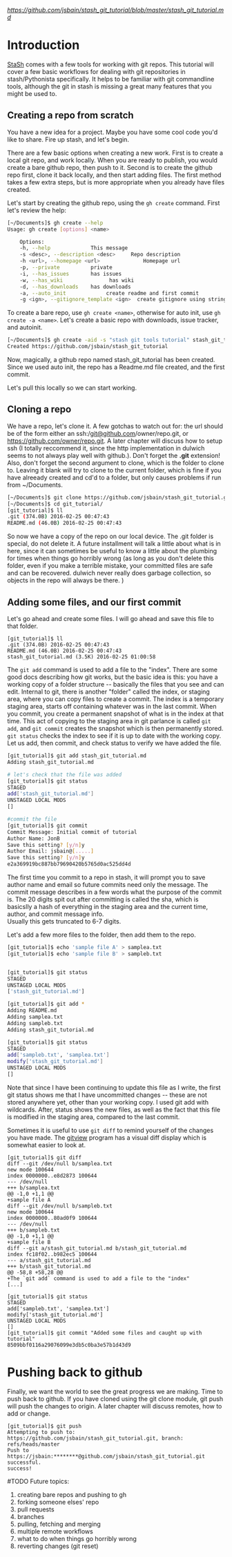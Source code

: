 _https://github.com/jsbain/stash_git_tutorial/blob/master/stash_git_tutorial.md_

# Introduction
[StaSh](https://github.com/ywangd/stash) comes with a few tools for working with git repos. This tutorial will cover a few basic workflows for dealing with git repositories in stash/Pythonista specifically. It helps to be familiar with git commandline tools, although the git in stash is missing a great many features that you might be used to.

## Creating a repo from scratch
You have a new idea for a project.  Maybe you have some cool code you'd like to share.  Fire up stash, and let's begin.

There are a few basic options when creating a new work.  First is to create a local git repo, and work locally.  When you are ready to publish, you would create a bare github repo, then push to it.  Second is to create the github repo first, clone it back locally, and then start adding files.  The first method takes a few extra steps, but is more appropriate when you already have files created.

Let's start by creating the github repo, using the `gh create` command.  First let's review the help:

```bash
[~/Documents]$ gh create --help
Usage: gh create [options] <name> 

	Options:
	-h, --help             This message
	-s <desc>, --description <desc>		Repo description
	-h <url>, --homepage <url>				Homepage url
	-p, --private          private
	-i, --has_issues       has issues
	-w, --has_wiki  			 has wiki
	-d, --has_downloads    has downloads
	-a, --auto_init     		create readme and first commit
	-g <ign>, --gitignore_template <ign>  create gitignore using string
``` 

To create a bare repo, use `gh create <name>`, otherwise for auto init, use `gh create -a <name>`.  Let's create a basic repo with downloads, issue tracker, and autoinit.

```bash
[~/Documents]$ gh create -aid -s "stash git tools tutorial" stash_git_tutorial
Created https://github.com/jsbain/stash_git_tutorial
``` 

Now, magically, a github repo named stash_git_tutorial has been created.  Since we used auto init, the repo has a Readme.md file created, and the first commit.

Let's pull this locally so we can start working.

## Cloning a repo
We have a repo, let's clone it.  A few gotchas to watch out for: the url should be of the form either an ssh:/git@github.com/owner/repo.git, or https://github.com/owner/repo.git.  A later chapter will discuss how to setup ssh (I totally reccommend it, since the http implementation in dulwich seems to not always play well with github.). Don't forget the **.git** extension!
Also, don't forget the second argument to clone, which is the folder to clone to.  Leaving it blank will try to clone to the current folder, which is fine if you have alreeady created and cd'd to a folder, but only causes problems if run from ~/Documents.

```bash 
[~/Documents]$ git clone https://github.com/jsbain/stash_git_tutorial.git git_tutorial
[~/Documents]$ cd git_tutorial/
[git_tutorial]$ ll
.git (374.0B) 2016-02-25 00:47:43
README.md (46.0B) 2016-02-25 00:47:43
``` 

So now we have a copy of the repo on our local device.  The .git folder is special, do not delete it.  A future installment will talk a little about what is in here, since it can sometimes be useful to know a little about the plumbing for times when things go horribly wrong (as long as you don't delete this folder, even if you make a terrible mistake, your committed files are safe and can be recovered.  dulwich never really does garbage collection, so objects in the repo will always be there. )

## Adding some files, and our first commit
Let's go ahead and create some files.  I will go ahead and save this file to that folder.

``` 
[git_tutorial]$ ll
.git (374.0B) 2016-02-25 00:47:43
README.md (46.0B) 2016-02-25 00:47:43
stash_git_tutorial.md (3.5K) 2016-02-25 01:00:58
``` 
The `git add` command is used to add a file to the "index".  There are some good docs describing how git works, but the basic idea is this:  you have a working copy of a folder structure -- basically the files that you see and can edit.  Internal to git, there is another "folder" called the index, or staging area, where you can copy files to create a commit.  The index is a temporary staging area, starts off containing whatever was in the last commit.    When you commit, you create a permanent snapshot of what is in the index at that time.   This act of copying to the staging area in git parlance is called `git add`, and `git commit` creates the snapshot which is then permanently stored.   `git status` checks the index to see if it is up to date with the working copy.  Let us add, then commit, and check status to verify we have added the file.

```bash
[git_tutorial]$ git add stash_git_tutorial.md 
Adding stash_git_tutorial.md

# let's check that the file was added
[git_tutorial]$ git status
STAGED
add['stash_git_tutorial.md']
UNSTAGED LOCAL MODS
[]

#commit the file
[git_tutorial]$ git commit
Commit Message: Initial commit of tutorial
Author Name: JonB
Save this setting? [y/n]y
Author Email: jsbain@[.....]
Save this setting? [y/n]y
e2a369919bc887bb79690420b5765d0ac525dd4d
``` 

The first time you commit to a repo in stash, it will prompt you to save author name and email so future commits need only the message.  The commit message describes in a few words what the purpose of the commit is.  The 20 digits spit out after committing is called the sha, which is basicslly a hash of everything in the staging area and the current time, author, and commit message info.  
Usually this gets truncated to 6-7 digits.

Let's add a few more files to the folder, then add them to the repo.


```bash 
[git_tutorial]$ echo 'sample file A' > samplea.txt
[git_tutorial]$ echo 'sample file B' > sampleb.txt


[git_tutorial]$ git status
STAGED
UNSTAGED LOCAL MODS
['stash_git_tutorial.md']

[git_tutorial]$ git add *
Adding README.md
Adding samplea.txt
Adding sampleb.txt
Adding stash_git_tutorial.md

[git_tutorial]$ git status
STAGED
add['sampleb.txt', 'samplea.txt']
modify['stash_git_tutorial.md']
UNSTAGED LOCAL MODS
[]
``` 

Note that since I have been continuing to update this file as I write, the first git status shows me that I have uncommitted changes -- these are not stored anywhere yet, other than your working copy.  I used git add with wildcards.  After, status shows the new files, as well as the fact that this file is modified in the staging area, compared to the last commit.

Sometimes it is useful to use `git diff` to remind yourself of the changes you have made.  The [gitview](https://github.com/jsbain/gitview) program has a visual diff display which is somewhat easier to look at.

``` 
[git_tutorial]$ git diff
diff --git /dev/null b/samplea.txt
new mode 100644
index 0000000..e8d2873 100644
--- /dev/null
+++ b/samplea.txt
@@ -1,0 +1,1 @@
+sample file A
diff --git /dev/null b/sampleb.txt
new mode 100644
index 0000000..80ad0f9 100644
--- /dev/null
+++ b/sampleb.txt
@@ -1,0 +1,1 @@
+sample file B
diff --git a/stash_git_tutorial.md b/stash_git_tutorial.md
index fc18f02..b982ec5 100644
--- a/stash_git_tutorial.md
+++ b/stash_git_tutorial.md
@@ -58,8 +58,28 @@
+The `git add` command is used to add a file to the "index" 
[...]
``` 

``` 
[git_tutorial]$ git status
STAGED
add['sampleb.txt', 'samplea.txt']
modify['stash_git_tutorial.md']
UNSTAGED LOCAL MODS
[]
[git_tutorial]$ git commit "Added some files and caught up with tutorial"
8509bbf0116a29076099e3db5c0ba3e57b1d43d9
``` 

# Pushing back to github
Finally, we want the world to see the great progress we are making.  Time to push back to github.  If you have cloned using the git clone module, git push will push the changes to origin. A later chapter will discuss remotes, how to add or change.

``` 
[git_tutorial]$ git push
Attempting to push to: https://github.com/jsbain/stash_git_tutorial.git, branch: refs/heads/master
Push to https://jsbain:********@github.com/jsbain/stash_git_tutorial.git successful.
success!
``` 


#TODO
Future topics:
1) creating bare repos and pushing to gh
2) forking someone elses' repo
3) pull requests
4) branches
5) pulling, fetching and merging
6) multiple remote workflows
7) what to do when things go horribly wrong
8) reverting changes (git reset)
